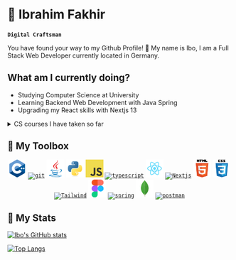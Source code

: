 # 👷‍ Ibrahim Fakhir 

**`Digital Craftsman`**

You have found your way to my Github Profile! 🥳 My name is Ibo, I am a Full Stack Web Developer currently located in Germany. 

## What am I currently doing?
- Studying Computer Science at University
- Learning Backend Web Development with Java Spring
- Upgrading my React skills with Nextjs 13

<details>
    <summary>
        CS courses I have taken so far
    </summary>
    <h6><ul>
        <li>Algorithms and Data Structures</li>
        <li>Computer Architechture</li>
        <li>Discrete Maths</li>
        <li>Operating Systems</li>
        <li>Calculus</li>
        <li>Linear Algebra</li>
    </ul></h6>
</details>
    
## 🧰 My Toolbox
    
<div align="center"> 
    <code><a href="https://www.cplusplus.com/" title="C++" target="_blank"><img src="https://raw.githubusercontent.com/devicons/devicon/master/icons/cplusplus/cplusplus-original.svg" alt="cplusplus" width="40" height="40"/></a></code>
    <code><a href="https://git-scm.com/" title="Git" target="_blank"><img src="https://www.vectorlogo.zone/logos/git-scm/git-scm-icon.svg" alt="git" width="40" height="40"/></a></code>
    <code><a href="https://www.java.com" title="Java" target="_blank"><img src="https://raw.githubusercontent.com/devicons/devicon/master/icons/java/java-original.svg" alt="java" width="40" height="40"/></a></code>
    <code><a href="https://www.python.org" title="Python" target="_blank"><img src="https://raw.githubusercontent.com/devicons/devicon/master/icons/python/python-original.svg" alt="python" width="40" height="40"/></a></code>
    <code><a href="https://www.javascript.com/" title="JavaScript" target="_blank"><img src="https://raw.githubusercontent.com/github/explore/80688e429a7d4ef2fca1e82350fe8e3517d3494d/topics/javascript/javascript.png" alt="javascript" width="40" height="40"/></a></code>
    <code><a href="https://www.typescriptlang.org/" title="TypeScript" target="_blank"><img src="https://cdn.jsdelivr.net/gh/devicons/devicon/icons/typescript/typescript-original.svg" alt="typescript" width="40" height="40"/></a></code>
    <code><a href="https://reactjs.org/" title="React" target="_blank"><img src="https://raw.githubusercontent.com/github/explore/80688e429a7d4ef2fca1e82350fe8e3517d3494d/topics/react/react.png" alt="react" width="40" height="40"/></a></code>
    <code><a href="https://nextjs.org/" title="Nextjs" target="_blank"><img src="https://cdn.jsdelivr.net/gh/devicons/devicon/icons/nextjs/nextjs-line.svg" alt="Nextjs" width="40" height="40"/></a></code>
    <code><a href="https://developer.mozilla.org/en-US/docs/Web/HTML" title="HTML" target="_blank"><img src="https://raw.githubusercontent.com/github/explore/80688e429a7d4ef2fca1e82350fe8e3517d3494d/topics/html/html.png" alt="html" width="40" height="40"/></a></code>
    <code><a href="https://developer.mozilla.org/en-US/docs/Web/CSS" title="CSS" target="_blank"><img src="https://raw.githubusercontent.com/github/explore/80688e429a7d4ef2fca1e82350fe8e3517d3494d/topics/css/css.png" alt="css" width="40" height="40"/></a></code>
    <code><a href="https://tailwindcss.com" title="Tailwind" target="_blank"><img src="https://cdn.jsdelivr.net/gh/devicons/devicon/icons/tailwindcss/tailwindcss-plain.svg" alt="Tailwind" width="40" height="40"/></a></code>
    <code><a href="https://www.figma.com" title="Figma" target="_blank"><img src="https://raw.githubusercontent.com/devicons/devicon/master/icons/figma/figma-original.svg" alt="figma" width="40" height="40"/></a></code>
    <code><a href="https://spring.io/" title="Spring" target="_blank"><img src="https://avatars.githubusercontent.com/u/317776?s=200&v=4" alt="spring" width="40" height="40"/></a></code>
    <code><a href="https://www.mongodb.com/" title="MongoDB" target="_blank"><img src="https://raw.githubusercontent.com/devicons/devicon/master/icons/mongodb/mongodb-original.svg" alt="csharp" width="40" height="40"/></a></code>
    <code><a href="https://www.postman.com/" title="Postman" target="_blank"><img src="https://res.cloudinary.com/postman/image/upload/t_team_logo/v1629869194/team/2893aede23f01bfcbd2319326bc96a6ed0524eba759745ed6d73405a3a8b67a8" alt="postman" width="40" height="40"/></a></code>
</div>

## 🏁 My Stats 

<!--
<p align=left>
   <img align="left" src="https://github-readme-stats.vercel.app/api/top-langs/?username=IbrahimFakhir&theme=tokyonight" />
</p>

<p>&nbsp;<img align="center" src="https://github-readme-stats.vercel.app/api?username=IbrahimFakhir&show_icons=true&count_private=true&locale=en&theme=tokyonight" alt="IbrahimFakhir" /></p>
-->


[![Ibo's GitHub stats](https://github-readme-stats.vercel.app/api?username=IbrahimFakhir&showIcons=true&count_private=true&locale=en&theme=radical)](https://github.com/IbrahimFakhir/github-readme-stats)

[![Top Langs](https://github-readme-stats.vercel.app/api/top-langs/?username=IbrahimFakhir&theme=radical)](https://github.com/IbrahimFakhir/github-readme-stats)










